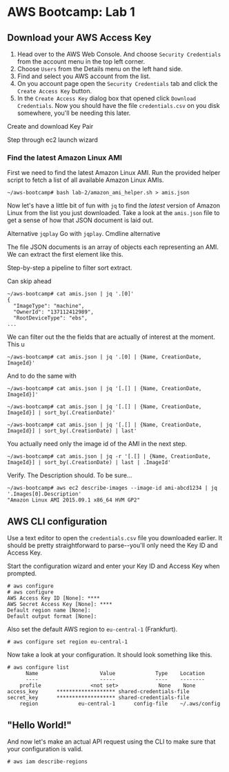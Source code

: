# AWS Bootcamp: Lab 1

## Download your AWS Access Key

1. Head over to the AWS Web Console. And choose `Security Credentials` from the account menu in the top left corner.
2. Choose `Users` from the Details menu on the left hand side.
3. Find and select you AWS account from the list.
4. On you account page open the `Security Credentials` tab and click the `Create Access Key` button.
5. In the `Create Access Key` dialog box that opened click `Download Credentials`. Now you should have the file `credentials.csv` on you disk somewhere, you'll be needing this later.


Create and download Key Pair

Step through ec2 launch wizard

### Find the latest Amazon Linux AMI

First we need to find the latest Amazon Linux AMI. Run the provided helper script to fetch a list of all available Amazon Linux AMIs.

    ~/aws-bootcamp# bash lab-2/amazon_ami_helper.sh > amis.json

Now let's have a little bit of fun with `jq` to find the _latest_ version of Amazon Linux from the list you just downloaded. Take a look at the `amis.json` file to get a sense of how that JSON document is laid out.

Alternative `jqplay`
Go with `jqplay`. Cmdline alternative

The file JSON documents is an array of objects each representing an AMI. We can extract the first element like this.

Step-by-step a pipeline to filter sort extract.

Can skip ahead

    ~/aws-bootcamp# cat amis.json | jq '.[0]'
    {
      "ImageType": "machine",
      "OwnerId": "137112412989",
      "RootDeviceType": "ebs",
    ...

We can filter out the the fields that are actually of interest at the moment. This u

    ~/aws-bootcamp# cat amis.json | jq '.[0] | {Name, CreationDate, ImageId}'

And to do the same with

    ~/aws-bootcamp# cat amis.json | jq '[.[] | {Name, CreationDate, ImageId}]'

    ~/aws-bootcamp# cat amis.json | jq '[.[] | {Name, CreationDate, ImageId}] | sort_by(.CreationDate)'

    ~/aws-bootcamp# cat amis.json | jq '[.[] | {Name, CreationDate, ImageId}] | sort_by(.CreationDate) | last'

You actually need only the image id of the AMI in the next step.

    ~/aws-bootcamp# cat amis.json | jq -r '[.[] | {Name, CreationDate, ImageId}] | sort_by(.CreationDate) | last | .ImageId'

Verify. The Description should.
To be sure...

    ~/aws-bootcamp# aws ec2 describe-images --image-id ami-abcd1234 | jq '.Images[0].Description'
    "Amazon Linux AMI 2015.09.1 x86_64 HVM GP2"

## AWS CLI configuration

Use a text editor to open the `credentials.csv` file you downloaded earlier. It should be pretty straightforward to parse--you'll only need the Key ID and Access Key.

Start the configuration wizard and enter your Key ID and Access Key when prompted.

    # aws configure
    # aws configure
    AWS Access Key ID [None]: ****
    AWS Secret Access Key [None]: ****
    Default region name [None]:
    Default output format [None]:

Also set the default AWS region to `eu-central-1` (Frankfurt).

    # aws configure set region eu-central-1

Now take a look at your configuration. It should look something like this.

    # aws configure list
          Name                    Value             Type    Location
          ----                    -----             ----    --------
        profile                <not set>             None    None
    access_key      ******************* shared-credentials-file
    secret_key      ******************* shared-credentials-file
        region             eu-central-1      config-file    ~/.aws/config

## "Hello World!"

And now let's make an actual API request using the CLI to make sure that your configuration is valid.

    # aws iam describe-regions
